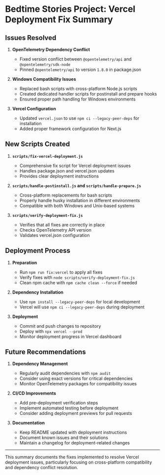 # Bedtime Stories Project: Vercel Deployment Fix Summary

## Issues Resolved

1. **OpenTelemetry Dependency Conflict**

   - Fixed version conflict between `@opentelemetry/api` and `@opentelemetry/sdk-node`
   - Pinned `@opentelemetry/api` to version `1.8.0` in package.json

2. **Windows Compatibility Issues**

   - Replaced bash scripts with cross-platform Node.js scripts
   - Created dedicated handler scripts for postinstall and prepare hooks
   - Ensured proper path handling for Windows environments

3. **Vercel Configuration**
   - Updated `vercel.json` to use `npm ci --legacy-peer-deps` for installation
   - Added proper framework configuration for Next.js

## New Scripts Created

1. **`scripts/fix-vercel-deployment.js`**

   - Comprehensive fix script for Vercel deployment issues
   - Handles package.json and vercel.json updates
   - Provides clear deployment instructions

2. **`scripts/handle-postinstall.js` and `scripts/handle-prepare.js`**

   - Cross-platform replacements for bash scripts
   - Properly handle husky installation in different environments
   - Compatible with both Windows and Unix-based systems

3. **`scripts/verify-deployment-fix.js`**
   - Verifies that all fixes are correctly in place
   - Checks OpenTelemetry API version
   - Validates vercel.json configuration

## Deployment Process

1. **Preparation**

   - Run `npm run fix:vercel` to apply all fixes
   - Verify fixes with `node scripts/verify-deployment-fix.js`
   - Clean npm cache with `npm cache clean --force` if needed

2. **Dependency Installation**

   - Use `npm install --legacy-peer-deps` for local development
   - Vercel will use `npm ci --legacy-peer-deps` during deployment

3. **Deployment**
   - Commit and push changes to repository
   - Deploy with `npx vercel --prod`
   - Monitor deployment progress in Vercel dashboard

## Future Recommendations

1. **Dependency Management**

   - Regularly audit dependencies with `npm audit`
   - Consider using exact versions for critical dependencies
   - Monitor OpenTelemetry packages for compatibility issues

2. **CI/CD Improvements**

   - Add pre-deployment verification steps
   - Implement automated testing before deployment
   - Consider adding deployment previews for pull requests

3. **Documentation**
   - Keep README updated with deployment instructions
   - Document known issues and their solutions
   - Maintain a changelog for deployment-related changes

---

This summary documents the fixes implemented to resolve Vercel deployment issues, particularly
focusing on cross-platform compatibility and dependency conflict resolution.
